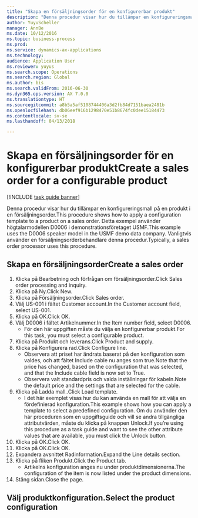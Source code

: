 ```yaml
--- 
title: "Skapa en försäljningsorder för en konfigurerbar produkt"
description: "Denna procedur visar hur du tillämpar en konfigureringsmall på en produkt i en försäljningsorder."
author: YuyuScheller
manager: AnnBe
ms.date: 10/12/2016
ms.topic: business-process
ms.prod: 
ms.service: dynamics-ax-applications
ms.technology: 
audience: Application User
ms.reviewer: yuyus
ms.search.scope: Operations
ms.search.region: Global
ms.author: bis
ms.search.validFrom: 2016-06-30
ms.dyn365.ops.version: AX 7.0.0
ms.translationtype: HT
ms.sourcegitcommit: a8b5a5af5108744406a3d2fb84d7151baea2481b
ms.openlocfilehash: db06eef916b1298470e51b8674fc0dee15184473
ms.contentlocale: sv-se
ms.lasthandoff: 04/13/2018

---
```

# <a name="create-a-sales-order-for-a-configurable-product"></a><span data-ttu-id="49a1b-103">Skapa en försäljningsorder för en konfigurerbar produkt</span><span class="sxs-lookup"><span data-stu-id="49a1b-103">Create a sales order for a configurable product</span></span>

[!INCLUDE [task guide banner](../../includes/task-guide-banner.md)]

<span data-ttu-id="49a1b-104">Denna procedur visar hur du tillämpar en konfigureringsmall på en produkt i en försäljningsorder.</span><span class="sxs-lookup"><span data-stu-id="49a1b-104">This procedure shows how to apply a configuration template to a product on a sales order.</span></span> <span data-ttu-id="49a1b-105">Detta exempel använder högtalarmodellen D0006 i demonstrationsföretaget USMF.</span><span class="sxs-lookup"><span data-stu-id="49a1b-105">This example uses the D0006 speaker model in the USMF demo data company.</span></span> <span data-ttu-id="49a1b-106">Vanligtvis använder en försäljningsorderbehandlare denna procedur.</span><span class="sxs-lookup"><span data-stu-id="49a1b-106">Typically, a sales order processor uses this procedure.</span></span>


## <a name="create-a-sales-order"></a><span data-ttu-id="49a1b-107">Skapa en försäljningsorder</span><span class="sxs-lookup"><span data-stu-id="49a1b-107">Create a sales order</span></span>
1. <span data-ttu-id="49a1b-108">Klicka på Bearbetning och förfrågan om försäljningsorder.</span><span class="sxs-lookup"><span data-stu-id="49a1b-108">Click Sales order processing and inquiry.</span></span>
2. <span data-ttu-id="49a1b-109">Klicka på Ny.</span><span class="sxs-lookup"><span data-stu-id="49a1b-109">Click New.</span></span>
3. <span data-ttu-id="49a1b-110">Klicka på Försäljningsorder.</span><span class="sxs-lookup"><span data-stu-id="49a1b-110">Click Sales order.</span></span>
4. <span data-ttu-id="49a1b-111">Välj US-001 i fältet Customer account.</span><span class="sxs-lookup"><span data-stu-id="49a1b-111">In the Customer account field, select US-001.</span></span> 
5. <span data-ttu-id="49a1b-112">Klicka på OK.</span><span class="sxs-lookup"><span data-stu-id="49a1b-112">Click OK.</span></span>
6. <span data-ttu-id="49a1b-113">Välj D0006 i fältet Artikelnummer.</span><span class="sxs-lookup"><span data-stu-id="49a1b-113">In the Item number field, select D0006.</span></span>
    * <span data-ttu-id="49a1b-114">För den här uppgiften måste du välja en konfigurerbar produkt.</span><span class="sxs-lookup"><span data-stu-id="49a1b-114">For this task, you must select a configurable product.</span></span>  
7. <span data-ttu-id="49a1b-115">Klicka på Produkt och leverans.</span><span class="sxs-lookup"><span data-stu-id="49a1b-115">Click Product and supply.</span></span>
8. <span data-ttu-id="49a1b-116">Klicka på Konfigurera rad.</span><span class="sxs-lookup"><span data-stu-id="49a1b-116">Click Configure line.</span></span>
    * <span data-ttu-id="49a1b-117">Observera att priset har ändrats baserat på den konfiguration som valdes, och att fältet Include cable nu anges som true.</span><span class="sxs-lookup"><span data-stu-id="49a1b-117">Note that the price has changed, based on the configuration that was selected, and that the Include cable field is now set to True.</span></span>  
    * <span data-ttu-id="49a1b-118">Observera valt standardpris och valda inställningar för kabeln.</span><span class="sxs-lookup"><span data-stu-id="49a1b-118">Note the default price and the settings that are selected for the cable.</span></span>  
9. <span data-ttu-id="49a1b-119">Klicka på Ladda mall..</span><span class="sxs-lookup"><span data-stu-id="49a1b-119">Click Load template.</span></span>
    * <span data-ttu-id="49a1b-120">I det här exemplet visas hur du kan använda en mall för att välja en fördefinierad konfiguration.</span><span class="sxs-lookup"><span data-stu-id="49a1b-120">This example shows how you can apply a template to select a predefined configuration.</span></span> <span data-ttu-id="49a1b-121">Om du använder den här proceduren som en uppgiftsguide och vill se andra tillgängliga attributvärden, måste du klicka på knappen Unlock.</span><span class="sxs-lookup"><span data-stu-id="49a1b-121">If you’re using this procedure as a task guide and want to see the other attribute values that are available, you must click the Unlock button.</span></span>  
10. <span data-ttu-id="49a1b-122">Klicka på OK.</span><span class="sxs-lookup"><span data-stu-id="49a1b-122">Click OK.</span></span>
11. <span data-ttu-id="49a1b-123">Klicka på OK.</span><span class="sxs-lookup"><span data-stu-id="49a1b-123">Click OK.</span></span>
12. <span data-ttu-id="49a1b-124">Expandera avsnittet Radinformation.</span><span class="sxs-lookup"><span data-stu-id="49a1b-124">Expand the Line details section.</span></span>
13. <span data-ttu-id="49a1b-125">Klicka på fliken Produkt.</span><span class="sxs-lookup"><span data-stu-id="49a1b-125">Click the Product tab.</span></span>
    * <span data-ttu-id="49a1b-126">Artikelns konfiguration anges nu under produktdimensionerna.</span><span class="sxs-lookup"><span data-stu-id="49a1b-126">The configuration of the item is now listed under the product dimensions.</span></span>  
14. <span data-ttu-id="49a1b-127">Stäng sidan.</span><span class="sxs-lookup"><span data-stu-id="49a1b-127">Close the page.</span></span>

## <a name="select-the-product-configuration"></a><span data-ttu-id="49a1b-128">Välj produktkonfiguration.</span><span class="sxs-lookup"><span data-stu-id="49a1b-128">Select the product configuration</span></span>


